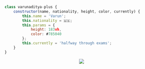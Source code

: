 ```js
class varunaditya-plus {
    constructor(name, nationality, height, color, currently) {
        this.name = 'Varun';
        this.nationality = 🇺🇸;
        this.params = {
            height: 183vh,
            color: #785040
        };
        this.currently = 'halfway through exams';
    }
}
```
<div align="center">
<img src="https://go-skill-icons.vercel.app/api/icons?i=html,js,ts,tailwind,py,react,vite,nodejs,flutter,postgres,supabase,chatgpt,gemini,gcp,docker&theme=dark" />
